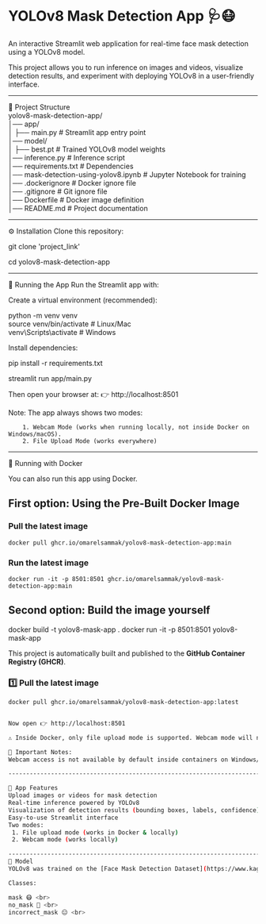 # YOLOv8 Mask Detection App 🩺😷

An interactive Streamlit web application for real-time face mask detection using a YOLOv8 model.

This project allows you to run inference on images and videos,
visualize detection results, and experiment with deploying YOLOv8 in a user-friendly interface.

----------------------------------------------------------------------------------------------------------------------------------
📂 Project Structure <br>
yolov8-mask-detection-app/ <br>
│── app/ <br>
│   ├── main.py               # Streamlit app entry point <br>
│── model/ <br>
│   ├── best.pt               # Trained YOLOv8 model weights <br>
│── inference.py        # Inference script <br>
│── requirements.txt          # Dependencies <br>
│── mask-detection-using-yolov8.ipynb # Jupyter Notebook for training <br>
│── .dockerignore # Docker ignore file <br>
│── .gitignore # Git ignore file <br>
│── Dockerfile # Docker image definition <br>
│── README.md                 # Project documentation <br>

----------------------------------------------------------------------------------------------------------------------------------
⚙️ Installation
Clone this repository:

git clone 'project_link'

cd yolov8-mask-detection-app


----------------------------------------------------------------------------------------------------------------------------------
🚀 Running the App
Run the Streamlit app with:

Create a virtual environment (recommended):

python -m venv venv <br>
source venv/bin/activate   # Linux/Mac <br>
venv\Scripts\activate      # Windows <br>


Install dependencies:

pip install -r requirements.txt


streamlit run app/main.py


Then open your browser at:
👉 http://localhost:8501

Note:
    The app always shows two modes:
    
        1. Webcam Mode (works when running locally, not inside Docker on Windows/macOS).
        2. File Upload Mode (works everywhere)



----------------------------------------------------------------------------------------------------------------------------------

🐳 Running with Docker

You can also run this app using Docker.

## First option: Using the Pre-Built Docker Image
###     Pull the latest image
    docker pull ghcr.io/omarelsammak/yolov8-mask-detection-app:main

###     Run the latest image
    docker run -it -p 8501:8501 ghcr.io/omarelsammak/yolov8-mask-detection-app:main

## Second option: Build the image yourself
   docker build -t yolov8-mask-app .
   docker run -it -p 8501:8501 yolov8-mask-app

This project is automatically built and published to the **GitHub Container Registry (GHCR)**.

### 1️⃣ Pull the latest image
```bash
docker pull ghcr.io/omarelsammak/yolov8-mask-detection-app:latest


Now open 👉 http://localhost:8501

⚠️ Inside Docker, only file upload mode is supported. Webcam mode will not work in containers unless explicitly enabled.

📌 Important Notes:
Webcam access is not available by default inside containers on Windows/macOS.

----------------------------------------------------------------------------------------------------------------------------------

🎯 App Features
Upload images or videos for mask detection
Real-time inference powered by YOLOv8
Visualization of detection results (bounding boxes, labels, confidence)
Easy-to-use Streamlit interface
Two modes:
 1. File upload mode (works in Docker & locally)
 2. Webcam mode (works locally)

----------------------------------------------------------------------------------------------------------------------------------
🧠 Model
YOLOv8 was trained on the [Face Mask Detection Dataset](https://www.kaggle.com/datasets/andrewmvd/face-mask-detection)

Classes:

mask 😷 <br>
no_mask 🚫 <br>
incorrect_mask 😑 <br>
